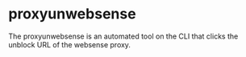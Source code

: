 # proxyunwebsense
The proxyunwebsense is an automated tool on the CLI that clicks the unblock URL of the websense proxy.
